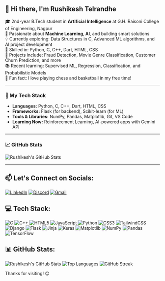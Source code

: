 ## 👋 Hi there, I'm Rushikesh Telrandhe

🎓 2nd-year B.Tech student in **Artificial Intelligence** at G.H. Raisoni College of Engineering, Nagpur  
🤖 Passionate about **Machine Learning**, **AI**, and building smart solutions  
💡 Currently exploring: Data Structures in C, Advanced ML algorithms, and AI project development  
🔧 Skilled in: Python, C, C++, Dart, HTML, CSS  
🧠 Projects include: Fraud Detection, Movie Genre Classification, Customer Churn Prediction, and more  
📚 Recent learning: Supervised ML, Regression, Classification, and Probabilistic Models  
💬 Fun fact: I love playing chess and basketball in my free time!

---

### 🚀 My Tech Stack
- **Languages:** Python, C, C++, Dart, HTML, CSS  
- **Frameworks:** Flask (for backend), Scikit-learn (for ML)  
- **Tools & Libraries:** NumPy, Pandas, Matplotlib, Git, VS Code  
- **Learning Now:** Reinforcement Learning, AI-powered apps with Gemini API

---

### 📈 GitHub Stats
![Rushikesh's GitHub Stats](https://github-readme-stats.vercel.app/api?username=rushikeshtelrandhe&show_icons=true&theme=radical)

---






## 📫 Let's Connect on Socials:
[![LinkedIn](https://img.shields.io/badge/LinkedIn-0077B5?style=for-the-badge&logo=linkedin&logoColor=white)](https://linkedin.com/in/rushikesh-telrandhe-336b05287/)
[![Discord](https://img.shields.io/badge/Discord-5865F2?style=for-the-badge&logo=discord&logoColor=white)](https://discord.com/rushikesh#4847)
[![Gmail](https://img.shields.io/badge/Email-D14836?style=for-the-badge&logo=gmail&logoColor=white)](mailto:rushikeshtelrandhe07@gmail.com)

## 💻 Tech Stack:

![C](https://img.shields.io/badge/C-00599C?style=for-the-badge&logo=c&logoColor=white)
![C++](https://img.shields.io/badge/C++-00599C?style=for-the-badge&logo=c%2b%2b&logoColor=white)
![HTML5](https://img.shields.io/badge/HTML5-e34c26?style=for-the-badge&logo=html5&logoColor=white)
![JavaScript](https://img.shields.io/badge/JavaScript-f7df1e?style=for-the-badge&logo=javascript&logoColor=black)
![Python](https://img.shields.io/badge/Python-3776AB?style=for-the-badge&logo=python&logoColor=white)
![CSS3](https://img.shields.io/badge/CSS3-1572B6?style=for-the-badge&logo=css3&logoColor=white)
![TailwindCSS](https://img.shields.io/badge/Tailwind_CSS-38B2AC?style=for-the-badge&logo=tailwind-css&logoColor=white)
![Django](https://img.shields.io/badge/Django-092e20?style=for-the-badge&logo=django&logoColor=white)
![Flask](https://img.shields.io/badge/Flask-black?style=for-the-badge&logo=flask&logoColor=white)
![Jinja](https://img.shields.io/badge/Jinja-B41717?style=for-the-badge&logo=jinja&logoColor=white)
![Keras](https://img.shields.io/badge/Keras-D00000?style=for-the-badge&logo=keras&logoColor=white)
![Matplotlib](https://img.shields.io/badge/Matplotlib-3776AB?style=for-the-badge&logo=matplotlib&logoColor=white)
![NumPy](https://img.shields.io/badge/Numpy-013243?style=for-the-badge&logo=numpy&logoColor=white)
![Pandas](https://img.shields.io/badge/Pandas-150458?style=for-the-badge&logo=pandas&logoColor=white)
![TensorFlow](https://img.shields.io/badge/TensorFlow-FF6F00?style=for-the-badge&logo=tensorflow&logoColor=white)

## 📊 GitHub Stats:

![Rushikesh's GitHub Stats](https://github-readme-stats.vercel.app/api?username=RushikeshTelrandhe&show_icons=true&theme=dark)
![Top Languages](https://github-readme-stats.vercel.app/api/top-langs/?username=RushikeshTelrandhe&layout=compact&theme=dark)
![GitHub Streak](https://github-readme-streak-stats.herokuapp.com/?user=RushikeshTelrandhe&theme=dark)

Thanks for visiting! 😊
<!---
RushikeshTelrandhe/RushikeshTelrandhe is a ✨ special ✨ repository because its `README.md` (this file) appears on your GitHub profile.
You can click the Preview link to take a look at your changes.
--->
